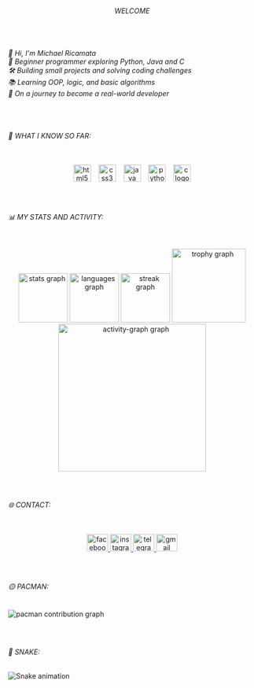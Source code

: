 <br clear="both">

<h6 align="center">WELCOME</h6>

###

<br clear="both">

<h6 align="left">👋 Hi, I'm Michael Ricamata <br>🧠 Beginner programmer exploring Python, Java and C<br>🛠️ Building small projects and solving coding challenges  <br>📚 Learning OOP, logic, and basic algorithms  <br>🚀 On a journey to become a real-world developer</h6>

###

<br clear="both">

<h6 align="left">🌟 WHAT I KNOW SO FAR:</h6>

###

<br clear="both">

<div align="center">
  <img src="https://cdn.jsdelivr.net/gh/devicons/devicon/icons/html5/html5-original.svg" height="35" alt="html5 logo"  />
  <img width="8" />
  <img src="https://cdn.jsdelivr.net/gh/devicons/devicon/icons/css3/css3-original.svg" height="35" alt="css3 logo"  />
  <img width="8" />
  <img src="https://cdn.jsdelivr.net/gh/devicons/devicon/icons/java/java-original.svg" height="35" alt="java logo"  />
  <img width="8" />
  <img src="https://cdn.jsdelivr.net/gh/devicons/devicon/icons/python/python-original.svg" height="35" alt="python logo"  />
  <img width="8" />
  <img src="https://cdn.jsdelivr.net/gh/devicons/devicon/icons/c/c-original.svg" height="35" alt="c logo"  />
</div>

###

<br clear="both">

<h6 align="left">📊 MY STATS AND ACTIVITY:</h6>

###

<br clear="both">

<div align="center">
  <img src="https://github-readme-stats.vercel.app/api?username=MikeyMadeIt&hide_title=true&hide_rank=false&show_icons=false&include_all_commits=true&count_private=true&disable_animations=true&theme=dracula&locale=en&hide_border=true&order=1" height="100" alt="stats graph"  />
  <img src="https://github-readme-stats.vercel.app/api/top-langs?username=MikeyMadeIt&locale=en&hide_title=true&layout=compact&card_width=320&langs_count=6&theme=dracula&hide_border=true&order=2&custom_title=MY%20LANGUAGES" height="100" alt="languages graph"  />
  <img src="https://streak-stats.demolab.com?user=MikeyMadeIt&locale=en&mode=daily&theme=dracula&hide_border=true&border_radius=5&date_format=j/n%5B/Y%5D&order=3" height="100" alt="streak graph"  />
  <img src="https://github-profile-trophy.vercel.app?username=MikeyMadeIt&theme=dracula&column=-1&row=1&margin-w=8&margin-h=8&no-bg=false&no-frame=true&order=4" height="150" alt="trophy graph"  />
  <img src="https://github-readme-activity-graph.vercel.app/graph?username=MikeyMadeIt&radius=16&theme=react&area=true&order=5&hide_border=true&hide_title=true" height="300" alt="activity-graph graph"  />
</div>

###

<br clear="both">

<h6 align="left">🌐 CONTACT:</h6>

###

<br clear="both">

<div align="center">
  <a href="https://www.facebook.com/mikeymansta" target="_blank">
    <img src="https://raw.githubusercontent.com/maurodesouza/profile-readme-generator/master/src/assets/icons/social/facebook/default.svg" width="43" height="35" alt="facebook logo"  />
  </a>
  <a href="https://www.instagram.com/mikieeyy" target="_blank">
    <img src="https://raw.githubusercontent.com/maurodesouza/profile-readme-generator/master/src/assets/icons/social/instagram/default.svg" width="43" height="35" alt="instagram logo"  />
  </a>
  <a href="t.me/mikeymansta" target="_blank">
    <img src="https://raw.githubusercontent.com/maurodesouza/profile-readme-generator/master/src/assets/icons/social/telegram/default.svg" width="43" height="35" alt="telegram logo"  />
  </a>
  <a href="michaelangeloricamata@gmail.com" target="_blank">
    <img src="https://raw.githubusercontent.com/maurodesouza/profile-readme-generator/master/src/assets/icons/social/gmail/default.svg" width="43" height="35" alt="gmail logo"  />
  </a>
</div>

###

<br clear="both">

<h6 align="left">🟡 PACMAN:</h6>

###

<picture>
  <source media="(prefers-color-scheme: dark)" srcset="https://raw.githubusercontent.com/MikeyMadeIt/MikeyMadeIt/output/pacman-contribution-graph-dark.svg">
  <source media="(prefers-color-scheme: light)" srcset="https://raw.githubusercontent.com/MikeyMadeIt/MikeyMadeIt/output/pacman-contribution-graph.svg">
  <img alt="pacman contribution graph" src="https://raw.githubusercontent.com/MikeyMadeIt/MikeyMadeIt/output/pacman-contribution-graph.svg">
</picture>

###

<br clear="both">

<h6 align="left">🐍 SNAKE:</h6>

###

<img src="https://raw.githubusercontent.com/MikeyMadeIt/MikeyMadeIt/output/snake.svg" alt="Snake animation" />

###
